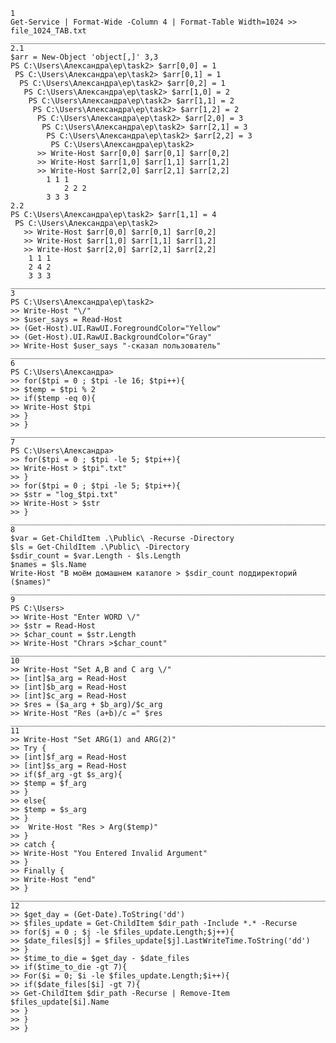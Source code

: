 ﻿```
1
Get-Service | Format-Wide -Column 4 | Format-Table Width=1024 >> file_1024_TAB.txt
_____________________________________________________________________________________
2.1
$arr = New-Object 'object[,]' 3,3
PS C:\Users\Александра\ep\task2> $arr[0,0] = 1
 PS C:\Users\Александра\ep\task2> $arr[0,1] = 1
  PS C:\Users\Александра\ep\task2> $arr[0,2] = 1
   PS C:\Users\Александра\ep\task2> $arr[1,0] = 2
    PS C:\Users\Александра\ep\task2> $arr[1,1] = 2
     PS C:\Users\Александра\ep\task2> $arr[1,2] = 2
      PS C:\Users\Александра\ep\task2> $arr[2,0] = 3
       PS C:\Users\Александра\ep\task2> $arr[2,1] = 3
        PS C:\Users\Александра\ep\task2> $arr[2,2] = 3
         PS C:\Users\Александра\ep\task2>
	  >> Write-Host $arr[0,0] $arr[0,1] $arr[0,2]
	  >> Write-Host $arr[1,0] $arr[1,1] $arr[1,2]
	  >> Write-Host $arr[2,0] $arr[2,1] $arr[2,2]
	    1 1 1
            2 2 2
	    3 3 3
2.2
PS C:\Users\Александра\ep\task2> $arr[1,1] = 4
 PS C:\Users\Александра\ep\task2>
   >> Write-Host $arr[0,0] $arr[0,1] $arr[0,2]
   >> Write-Host $arr[1,0] $arr[1,1] $arr[1,2]
   >> Write-Host $arr[2,0] $arr[2,1] $arr[2,2]
    1 1 1
    2 4 2
    3 3 3
_____________________________________________________________________________________
3
PS C:\Users\Александра\ep\task2>
>> Write-Host "\/"
>> $user_says = Read-Host
>> (Get-Host).UI.RawUI.ForegroundColor="Yellow"
>> (Get-Host).UI.RawUI.BackgroundColor="Gray"
>> Write-Host $user_says "-сказал пользователь"
_____________________________________________________________________________________
6
PS C:\Users\Александра>
>> for($tpi = 0 ; $tpi -le 16; $tpi++){
>> $temp = $tpi % 2
>> if($temp -eq 0){
>> Write-Host $tpi
>> }
>> }
_____________________________________________________________________________________
7
PS C:\Users\Александра>
>> for($tpi = 0 ; $tpi -le 5; $tpi++){
>> Write-Host > $tpi".txt"
>> }
>> for($tpi = 0 ; $tpi -le 5; $tpi++){
>> $str = "log_$tpi.txt"
>> Write-Host > $str
>> }
_____________________________________________________________________________________
8
$var = Get-ChildItem .\Public\ -Recurse -Directory
$ls = Get-ChildItem .\Public\ -Directory
$sdir_count = $var.Length - $ls.Length
$names = $ls.Name
Write-Host "В моём домашнем каталоге > $sdir_count поддиректорий ($names)"
_____________________________________________________________________________________
9
PS C:\Users>
>> Write-Host "Enter WORD \/"
>> $str = Read-Host
>> $char_count = $str.Length
>> Write-Host "Chrars >$char_count"
_____________________________________________________________________________________ 
10
>> Write-Host "Set A,B and C arg \/"
>> [int]$a_arg = Read-Host
>> [int]$b_arg = Read-Host
>> [int]$c_arg = Read-Host
>> $res = ($a_arg + $b_arg)/$c_arg
>> Write-Host "Res (a+b)/c =" $res
_____________________________________________________________________________________ 
11
>> Write-Host "Set ARG(1) and ARG(2)"
>> Try {
>> [int]$f_arg = Read-Host
>> [int]$s_arg = Read-Host
>> if($f_arg -gt $s_arg){
>> $temp = $f_arg
>> }
>> else{
>> $temp = $s_arg
>> }
>>  Write-Host "Res > Arg($temp)"
>> }
>> catch {
>> Write-Host "You Entered Invalid Argument"
>> }
>> Finally {
>> Write-Host "end"
>> }
_____________________________________________________________________________________
12
>> $get_day = (Get-Date).ToString('dd')
>> $files_update = Get-ChildItem $dir_path -Include *.* -Recurse
>> for($j = 0 ; $j -le $files_update.Length;$j++){
>> $date_files[$j] = $files_update[$j].LastWriteTime.ToString('dd')
>> }
>> $time_to_die = $get_day - $date_files
>> if($time_to_die -gt 7){
>> For($i = 0; $i -le $files_update.Length;$i++){
>> if($date_files[$i] -gt 7){
>> Get-ChildItem $dir_path -Recurse | Remove-Item $files_update[$i].Name
>> }
>> }
>> }
```